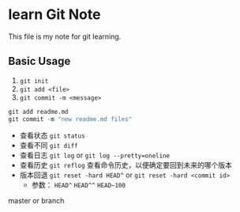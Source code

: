 # learn Git Note

This file is my note for git learning.

## Basic Usage

1. `git init`
2. `git add <file>`
3. `git commit -m <message>`

```python
git add readme.md
git commit -m "new readme.md files"
```

* 查看状态 `git status`
* 查看不同 `git diff`
* 查看日志 `git log` or `git log --pretty=oneline`
* 查看历史 `git reflog` 查看命令历史，以便确定要回到未来的哪个版本
* 版本回退 `git reset -hard HEAD^` or `git reset -hard <commit id>`
   - 参数： `HEAD^` `HEAD^^` `HEAD~100`

master or branch